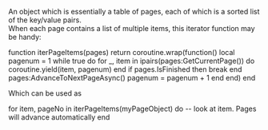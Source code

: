 An object which is essentially a table of pages, each of which is a sorted list of the key/value pairs.  
When each page contains a list of multiple items, this iterator function may be handy:

function iterPageItems(pages)
	return coroutine.wrap(function()
		local pagenum = 1
		while true do
			for \_, item in ipairs(pages:GetCurrentPage()) do
				coroutine.yield(item, pagenum)
			end
			if pages.IsFinished then
				break
			end
			pages:AdvanceToNextPageAsync()
			pagenum = pagenum + 1
		end
	end)
end

Which can be used as

for item, pageNo in iterPageItems(myPageObject) do
	-- look at item. Pages will advance automatically
end